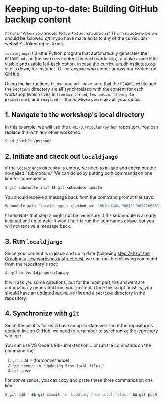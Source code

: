 # Keeping up-to-date: Building GitHub backup content

!!! note "When you should follow these instructions"
    The instructions below should be followed _after_ you have made edits to any of the curriculum website's linked repositories.

`localdjango` is a little Python program that automatically generates the `README.md` and the `sections` content for each workshop, to make a nice little visible and usable fall-back option, in case the curriculum.dhinstitutes.org site is down, for instance. Or for anyone who comes across our content on GitHub.

Using the instructions below, you will make sure that the `README.md` file and the `sections` directory are all synchronized with the content for each workshop (which lives in `frontmatter.md`, `lessons.md`, `theory-to-practice.md`, and `image.md` — that's where you make all your edits).

## 1. Navigate to the workshop's local directory

In this example, we will use the `DHRI-Curriculum/python` repository. You can replace this with any other workshop.

```sh
$ cd /path/to/python/
```

## 2. Initiate and check out `localdjango`

If the `localdjango` directory is empty, we need to initiate and check out the so-called "submodule." We can do so by putting both commands on one line for convenience:

```sh
$ git submodule init && git submodule update
```

You should receive a message back from the command prompt that says:

```sh
Submodule path 'localdjango': checked out '0bfdef48ea968121f08122666611b2c4f43b6b81'
```

!!! info
    Note that step 2 might not be necessary if the submodule is already initiated and up to date. It won't hurt to run the commands above, but you will not receive a message back.

## 3. Run `localdjango`

Since your content is in place and up to date (following [step 7–10 of the Creating a new workshop instructions](../contributing-content/workshops/new.md#7-add-the-image-for-the-workshop)), we can run the following command from the repository's root:

```sh
$ python localdjango/setup.py
```

It will ask you some questions, but for the most part, the answers are automatically generated from your content. Once the script finishes, you should have an updated `README.md` file and a `sections` directory in the repository.

## 4. Synchronize with `git`

Since the point is for us to have an up-to-date version of the repository's content live on GitHub, we need to remember to synchronize the repository with `git`.

You can use VS Code's GitHub extension... or run the commands on the command line:

1. `git add *` (for convenience)
2. `git commit -m 'Updating from local files.'`
3. `git push`

For convenience, you can copy and paste these three commands on one line:

```sh
$ git add * && git commit -m 'Updating from local files.' && git push
```
